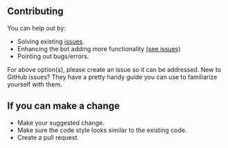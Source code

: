 ## Contributing

You can help out by:

* Solving existing
  [issues](https://github.com/spences10/scottspence.me/labels/bug).
* Enhancing the bot adding more functionality
  [(see issues)](https://github.com/spences10/scottspence.me/labels/enhancement)
* Pointing out bugs/errors.

For above option(s), please create an issue so it can be addressed.
New to GitHub issues? They have a pretty handy guide you can use to
familiarize yourself with them.

## If you can make a change

* Make your suggested change.
* Make sure the code style looks similar to the existing code.
* Create a pull request.
